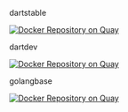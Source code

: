 dartstable

[![Docker Repository on Quay](https://quay.io/repository/spivegin/dartstable/status "Docker Repository on Quay")](https://quay.io/repository/spivegin/dartstable)

dartdev

[![Docker Repository on Quay](https://quay.io/repository/spivegin/dartdev/status "Docker Repository on Quay")](https://quay.io/repository/spivegin/dartdev)

golangbase

[![Docker Repository on Quay](https://quay.io/repository/spivegin/golangbase/status "Docker Repository on Quay")](https://quay.io/repository/spivegin/golangbase)

